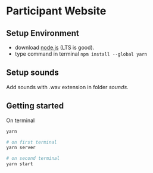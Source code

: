 # Participant Website 


## Setup Environment

- download [node.js](https://nodejs.org/en/) (LTS is good).
- type command in terminal `npm install --global yarn` 

## Setup sounds 

Add sounds with .wav extension in folder _sounds_.

## Getting started 

On terminal
```bash 
yarn 

# on first terminal 
yarn server

# on second terminal
yarn start
```